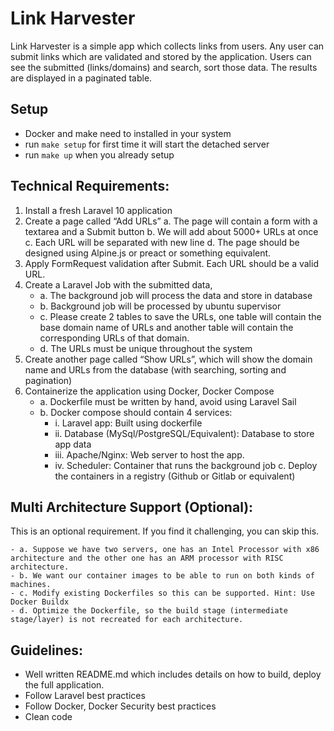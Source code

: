 # Link Harvester

Link Harvester is a simple app which collects links from users. Any user can submit links
which are validated and stored by the application. Users can see the submitted
(links/domains) and search, sort those data. The results are displayed in a paginated table.
## Setup
- Docker and make need to installed in your system
- run `make setup` for first time it will start the detached server
- run `make up` when you already setup
## Technical Requirements:
1. Install a fresh Laravel 10 application
2. Create a page called “Add URLs”
a. The page will contain a form with a textarea and a Submit button
b. We will add about 5000+ URLs at once
c. Each URL will be separated with new line
d. The page should be designed using Alpine.js or preact or something
equivalent.
3. Apply FormRequest validation after Submit. Each URL should be a valid URL.
4. Create a Laravel Job with the submitted data,
    - a. The background job will process the data and store in database
    - b. Background job will be processed by ubuntu supervisor
    - c. Please create 2 tables to save the URLs, one table will contain the base domain name of URLs and another table will contain the corresponding URLs of that domain.
    - d. The URLs must be unique throughout the system
5. Create another page called “Show URLs”, which will show the domain name and
URLs from the database (with searching, sorting and pagination)
6. Containerize the application using Docker, Docker Compose
    - a. Dockerfile must be written by hand, avoid using Laravel Sail
    - b. Docker compose should contain 4 services:
        - i. Laravel app: Built using dockerfile
        - ii. Database (MySql/PostgreSQL/Equivalent): Database to store app
        data
        - iii. Apache/Nginx: Web server to host the app.
        - iv. Scheduler: Container that runs the background job
    c. Deploy the containers in a registry (Github or Gitlab or equivalent)
## Multi Architecture Support (Optional):
This is an optional requirement. If you find it challenging, you can skip this.

    - a. Suppose we have two servers, one has an Intel Processor with x86
    architecture and the other one has an ARM processor with RISC architecture.
    - b. We want our container images to be able to run on both kinds of machines.
    - c. Modify existing Dockerfiles so this can be supported. Hint: Use Docker Buildx
    - d. Optimize the Dockerfile, so the build stage (intermediate stage/layer) is not recreated for each architecture.
## Guidelines:
- Well written README.md which includes details on how to build, deploy the full
application.
- Follow Laravel best practices
- Follow Docker, Docker Security best practices
- Clean code
